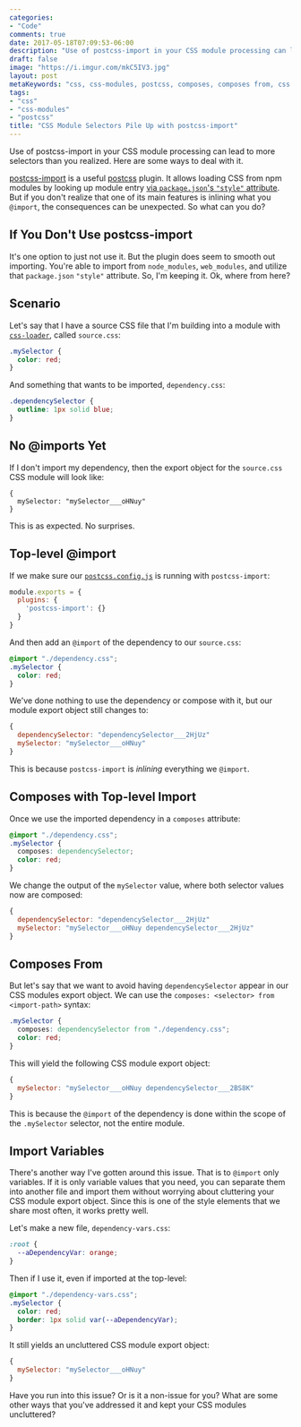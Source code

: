 ```yaml
---
categories:
- "Code"
comments: true
date: 2017-05-18T07:09:53-06:00
description: "Use of postcss-import in your CSS module processing can lead to more selectors than you realized."
draft: false
image: "https://i.imgur.com/mkC5IV3.jpg"
layout: post
metaKeywords: "css, css-modules, postcss, composes, composes from, css variables, css module dependencies, inline selectors"
tags:
- "css"
- "css-modules"
- "postcss"
title: "CSS Module Selectors Pile Up with postcss-import"
---
```


Use of postcss-import in your CSS module processing can lead to more selectors than you realized.  Here are some ways to deal with it.

<!--more-->

[postcss-import](https://github.com/postcss/postcss-import) is a useful [postcss](http://postcss.org/) plugin.  It allows loading CSS from npm modules by looking up module entry [via `package.json`'s `"style"` attribute](https://github.com/postcss/postcss-import/blob/ac9903b658b1d447f62b9021081051e8b8d42538/lib/resolve-id.js#L22). But if you don't realize that one of its main features is inlining what you `@import`, the consequences can be unexpected.  So what can you do?

## If You Don't Use postcss-import

It's one option to just not use it.  But the plugin does seem to smooth out importing.  You're able to import from `node_modules`, `web_modules`, and utilize that `package.json` `"style"` attribute.  So, I'm keeping it.  Ok, where from here?

## Scenario

Let's say that I have a source CSS file that I'm building into a module with [`css-loader`](https://github.com/webpack-contrib/css-loader), called `source.css`:

```css
.mySelector {
  color: red;
}
```

And something that wants to be imported, `dependency.css`:

```css
.dependencySelector {
  outline: 1px solid blue;
}
```

## No @imports Yet

If I don't import my dependency, then the export object for the `source.css` CSS module will look like:

```
{
  mySelector: "mySelector___oHNuy"
}
```

This is as expected.  No surprises.

## Top-level @import

If we make sure our [`postcss.config.js`](https://github.com/postcss/postcss-loader#config) is running with `postcss-import`:

```js
module.exports = {
  plugins: {
    'postcss-import': {}
  }
}
```

And then add an `@import` of the dependency to our `source.css`:

```css
@import "./dependency.css";
.mySelector {
  color: red;
}
```

We've done nothing to use the dependency or compose with it, but our module export object still changes to:

```js
{
  dependencySelector: "dependencySelector___2HjUz"
  mySelector: "mySelector___oHNuy"
}
```

This is because `postcss-import` is *inlining* everything we `@import`.

## Composes with Top-level Import

Once we use the imported dependency in a `composes` attribute:

```css
@import "./dependency.css";
.mySelector {
  composes: dependencySelector;
  color: red;
}
```

We change the output of the `mySelector` value, where both selector values now are composed:

```js
{
  dependencySelector: "dependencySelector___2HjUz"
  mySelector: "mySelector___oHNuy dependencySelector___2HjUz"
}
```

## Composes From

But let's say that we want to avoid having `dependencySelector` appear in our CSS modules export object.  We can use the `composes: <selector> from <import-path>` syntax:

```css
.mySelector {
  composes: dependencySelector from "./dependency.css";
  color: red;
}
```

This will yield the following CSS module export object:

```js
{
  mySelector: "mySelector___oHNuy dependencySelector___2BS8K"
}
```

This is because the `@import` of the dependency is done within the scope of the `.mySelector` selector, not the entire module.

## Import Variables

There's another way I've gotten around this issue.  That is to `@import` only variables.  If it is only variable values that you need, you can separate them into another file and import them without worrying about cluttering your CSS module export object.  Since this is one of the style elements that we share most often, it works pretty well.

Let's make a new file, `dependency-vars.css`:

```css
:root {
  --aDependencyVar: orange;
}
```

Then if I use it, even if imported at the top-level:

```css
@import "./dependency-vars.css";
.mySelector {
  color: red;
  border: 1px solid var(--aDependencyVar);
}
```

It still yields an uncluttered CSS module export object:

```js
{
  mySelector: "mySelector___oHNuy"
}
```

Have you run into this issue?  Or is it a non-issue for you?  What are some other ways that you've addressed it and kept your CSS modules uncluttered?


